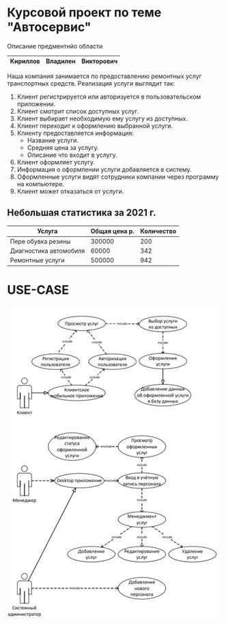 # Курсовой проект по теме "Автосервис"
 Описание предментнйо области

























| Кириллов | Владилен | Викторович |
|--|--|--|

Наша компания занимается по предоставлению ремонтных  услуг транспортных средств. Реализация услуги выглядит так: 

 1. Клиент  регистрируется или авторизуется в пользовательском приложении. 
 2. Клиент смотрит список доступных услуг.
 3. Клиент выбирает необходимую ему услугу из доступных.
 4. Клиент переходит к оформлению выбранной услуги.
 5. Клиенту предоставляется информация: 
	* Название услуги.
	* Средняя цена за услугу.
	* Описание что входит в услугу.
6. Клиент оформляет услугу.
7. Информация о оформлении услуги добавляется в систему.
8. Оформленные услуги видят сотрудники компании через программу на компьютере.
9. Клиент может отказаться от услуги.
## Небольшая статистика за 2021 г.
| Услуга | Общая цена р. | Количество|
|--|--|--|
| Пере обувка резины | 300000 | 200 |
| Диагностика автомобиля | 60000 | 342 |
| Ремонтные услуги | 500000 | 942 |
# USE-CASE
![](case.png)
 

	
	
	
	
	
